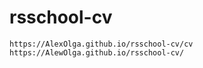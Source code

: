 # rsschool-cv

    https://AlexOlga.github.io/rsschool-cv/cv
    https://AlewOlga.github.io/rsschool-cv/
